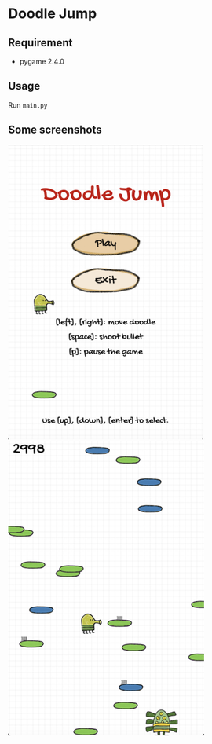 # Doodle Jump

## Requirement

- pygame 2.4.0

## Usage

Run `main.py`

## Some screenshots
![](./figures/screenshot1.png)
![](./figures/screenshot2.png)
